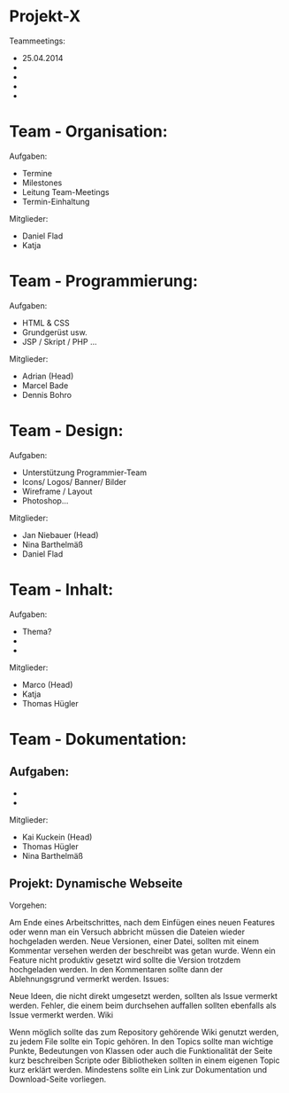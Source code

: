 Projekt-X
=========

Teammeetings: 
- 25.04.2014 
-  
- 
- 
-  


# Team - Organisation:

Aufgaben:
- Termine
- Milestones
- Leitung Team-Meetings
- Termin-Einhaltung

Mitglieder:
- Daniel Flad
- Katja 

# Team - Programmierung:

Aufgaben: 
- HTML & CSS
- Grundgerüst usw. 
- JSP / Skript / PHP ...

Mitglieder:
- Adrian  (Head)
- Marcel Bade
- Dennis Bohro



# Team - Design:

Aufgaben: 
- Unterstützung Programmier-Team
- Icons/ Logos/ Banner/ Bilder
- Wireframe / Layout
- Photoshop...

Mitglieder:
- Jan Niebauer  (Head)
- Nina Barthelmäß
- Daniel Flad


# Team - Inhalt:

Aufgaben: 
- Thema? 
-
-

Mitglieder:
- Marco   (Head)
- Katja 
- Thomas Hügler



# Team - Dokumentation:

Aufgaben: 
-
-
- 

Mitglieder:
- Kai Kuckein  (Head)
- Thomas Hügler
- Nina Barthelmäß





Projekt: Dynamische Webseite
----------------------------
Vorgehen:

Am Ende eines Arbeitschrittes, nach dem Einfügen eines neuen Features oder wenn man ein Versuch abbricht müssen die Dateien wieder hochgeladen werden.
Neue Versionen, einer Datei, sollten mit einem Kommentar versehen werden der beschreibt was getan wurde.
Wenn ein Feature nicht produktiv gesetzt wird sollte die Version trotzdem hochgeladen werden. In den Kommentaren sollte dann der Ablehnungsgrund vermerkt werden.
Issues:

Neue Ideen, die nicht direkt umgesetzt werden, sollten als Issue vermerkt werden.
Fehler, die einem beim durchsehen auffallen sollten ebenfalls als Issue vermerkt werden.
Wiki

Wenn möglich sollte das zum Repository gehörende Wiki genutzt werden, zu jedem File sollte ein Topic gehören.
In den Topics sollte man wichtige Punkte, Bedeutungen von Klassen oder auch die Funktionalität der Seite kurz beschreiben
Scripte oder Bibliotheken sollten in einem eigenen Topic kurz erklärt werden. Mindestens sollte ein Link zur Dokumentation und Download-Seite vorliegen.

